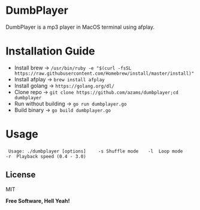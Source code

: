# DumbPlayer
DumbPlayer is a mp3 player in MacOS terminal using afplay.
# Installation Guide
  - Install brew -> `/usr/bin/ruby -e "$(curl -fsSL https://raw.githubusercontent.com/Homebrew/install/master/install)"`
  - Install afplay -> `brew install afplay`
  - Install golang -> `https://golang.org/dl/`
  - Clone repo -> `git clone https://github.com/azams/dumbplayer;cd dumbplayer`
  - Run without building -> `go run dumbplayer.go`
  - Build binary -> `go build dumbplayer.go`

# Usage
` Usage: ./dumbplayer [options]`
`    -s	Shuffle mode`
`	-l	Loop mode`
`	-r	Playback speed (0.4 - 3.0)`

License
----

MIT

**Free Software, Hell Yeah!**
